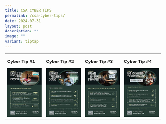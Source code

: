 ```yaml
---
title: CSA CYBER TIPS
permalink: /csa-cyber-tips/
date: 2024-07-31
layout: post
description: ""
image: ""
variant: tiptap
---
```

<p></p>
<table style="minWidth: 100px">
<colgroup>
<col>
<col>
<col>
<col>
</colgroup>
<tbody>
<tr>
<td rowspan="1" colspan="1">
<p><strong>Cyber Tip #1</strong>
</p>
<div class="isomer-image-wrapper">
<img style="width: 100%" height="auto" width="100%" alt="" src="/images/Public Education Materials/CSA Cyber Tips/CSA_Cyber_Tip_1.jpg">
</div>
</td>
<td rowspan="1" colspan="1">
<p><strong>Cyber Tip #2</strong>
</p>
<div class="isomer-image-wrapper">
<img style="width: 100%" height="auto" width="100%" alt="" src="/images/Public Education Materials/CSA Cyber Tips/CSA_Cyber_Tip_2.jpg">
</div>
</td>
<td rowspan="1" colspan="1">
<p><strong>Cyber Tip #3</strong>
</p>
<div class="isomer-image-wrapper">
<img style="width: 100%" height="auto" width="100%" alt="" src="/images/Public Education Materials/CSA Cyber Tips/CSA_Cyber_Tip_3.jpg">
</div>
</td>
<td rowspan="1" colspan="1">
<p><strong>Cyber Tip #4</strong>
</p>
<div class="isomer-image-wrapper">
<img style="width: 100%" height="auto" width="100%" alt="" src="/images/Public Education Materials/CSA Cyber Tips/CSA_Cyber_Tip_4.jpg">
</div>
</td>
</tr>
</tbody>
</table>
<p></p>